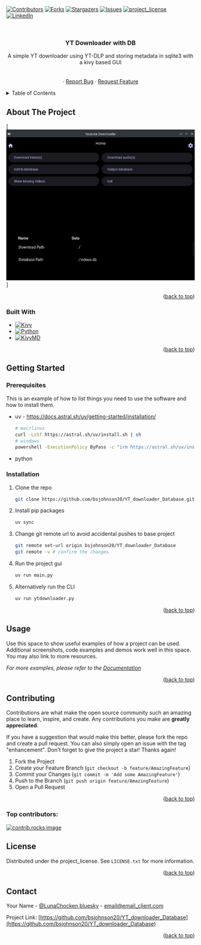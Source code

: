 <!-- Improved compatibility of back to top link: See: https://github.com/othneildrew/Best-README-Template/pull/73 -->
<a id="readme-top"></a>
<!--
*** Thanks for checking out the Best-README-Template. If you have a suggestion
*** that would make this better, please fork the repo and create a pull request
*** or simply open an issue with the tag "enhancement".
*** Don't forget to give the project a star!
*** Thanks again! Now go create something AMAZING! :D
-->



<!-- PROJECT SHIELDS -->
<!--
*** I'm using markdown "reference style" links for readability.
*** Reference links are enclosed in brackets [ ] instead of parentheses ( ).
*** See the bottom of this document for the declaration of the reference variables
*** for contributors-url, forks-url, etc. This is an optional, concise syntax you may use.
*** https://www.markdownguide.org/basic-syntax/#reference-style-links
-->
[![Contributors][contributors-shield]][contributors-url]
[![Forks][forks-shield]][forks-url]
[![Stargazers][stars-shield]][stars-url]
[![Issues][issues-shield]][issues-url]
[![project_license][license-shield]][license-url]
[![LinkedIn][linkedin-shield]][linkedin-url]



<!-- PROJECT LOGO -->
<br />
<!-- <div align="center">
  <a href="https://github.com/bsjohnson20/YT_downloader_Database">
    <img src="images/logo.png" alt="Logo" width="80" height="80">
  </a> -->

<h3 align="center">YT Downloader with DB</h3>

  <p align="center">
    A simple YT downloader using YT-DLP and storing metadata in sqlite3 with a kivy based GUI
    <br />
    <!-- <a href="https://github.com/bsjohnson20/YT_downloader_Database"><strong>Explore the docs »</strong></a> -->
    <br />
    <br />
    <!-- <a href="https://github.com/bsjohnson20/YT_downloader_Database">View Demo</a> -->
    &middot;
    <a href="https://github.com/bsjohnson20/YT_downloader_Database/issues/new?labels=bug&template=bug-report---.md">Report Bug</a>
    &middot;
    <a href="https://github.com/bsjohnson20/YT_downloader_Database/issues/new?labels=enhancement&template=feature-request---.md">Request Feature</a>
  </p>
</div>



<!-- TABLE OF CONTENTS -->
<details>
  <summary>Table of Contents</summary>
  <ol>
    <li>
      <a href="#about-the-project">About The Project</a>
      <ul>
        <li><a href="#built-with">Built With</a></li>
      </ul>
    </li>
    <li>
      <a href="#getting-started">Getting Started</a>
      <ul>
        <li><a href="#prerequisites">Prerequisites</a></li>
        <li><a href="#installation">Installation</a></li>
      </ul>
    </li>
    <li><a href="#usage">Usage</a></li>
    <!-- <li><a href="#roadmap">Roadmap</a></li> -->
    <li><a href="#contributing">Contributing</a></li>
    <li><a href="#license">License</a></li>
    <li><a href="#contact">Contact</a></li>
    <!-- <li><a href="#acknowledgments">Acknowledgments</a></li> -->
  </ol>
</details>



<!-- ABOUT THE PROJECT -->
## About The Project


[![YT Downloader DB Screen Shot][product-screenshot]]

<!-- Here's a blank template to get started. To avoid retyping too much info, do a search and replace with your text editor for the following: `bsjohnson20`, `YT_downloader_Database`, `twitter_handle`, `linkedin_username`, `email_client`, `email`, `project_title`, `project_description`, `project_license` -->

<p align="right">(<a href="#readme-top">back to top</a>)</p>



### Built With

* [![Kivy][Kivy]](https://kivy.readthedocs.io/en/latest/)
* [![Python][Python]](https://www.python.org/)
* [![KivyMD][KivyMD]](https://kivymd.readthedocs.io/en/latest/)


<p align="right">(<a href="#readme-top">back to top</a>)</p>



<!-- GETTING STARTED -->
## Getting Started


### Prerequisites

This is an example of how to list things you need to use the software and how to install them.
* uv - https://docs.astral.sh/uv/getting-started/installation/
  ```sh
  # mac/linux
  curl -LsSf https://astral.sh/uv/install.sh | sh
  # windows
  powershell -ExecutionPolicy ByPass -c "irm https://astral.sh/uv/install.ps1 | iex"
  ```
* python

### Installation


1. Clone the repo
   ```sh
   git clone https://github.com/bsjohnson20/YT_downloader_Database.git
   ```
2. Install pip packages
   ```sh
   uv sync
   ```
3. Change git remote url to avoid accidental pushes to base project
   ```sh
   git remote set-url origin bsjohnson20/YT_downloader_Database
   git remote -v # confirm the changes
   ```
4. Run the project gui
   ```sh
   uv run main.py
   ```
5. Alternatively run the CLI
    ```sh
    uv run ytdownloader.py
    ```
<p align="right">(<a href="#readme-top">back to top</a>)</p>



<!-- USAGE EXAMPLES -->
## Usage

Use this space to show useful examples of how a project can be used. Additional screenshots, code examples and demos work well in this space. You may also link to more resources.

_For more examples, please refer to the [Documentation](https://example.com)_

<p align="right">(<a href="#readme-top">back to top</a>)</p>


<!-- ROADMAP -->
<!-- 
## Roadmap

- [ ] Feature 1
- [ ] Feature 2
- [ ] Feature 3
    - [ ] Nested Feature

See the [open issues](https://github.com/bsjohnson20/YT_downloader_Database/issues) for a full list of proposed features (and known issues).

<p align="right">(<a href="#readme-top">back to top</a>)</p> 
-->



<!-- CONTRIBUTING -->
## Contributing

Contributions are what make the open source community such an amazing place to learn, inspire, and create. Any contributions you make are **greatly appreciated**.

If you have a suggestion that would make this better, please fork the repo and create a pull request. You can also simply open an issue with the tag "enhancement".
Don't forget to give the project a star! Thanks again!

1. Fork the Project
2. Create your Feature Branch (`git checkout -b feature/AmazingFeature`)
3. Commit your Changes (`git commit -m 'Add some AmazingFeature'`)
4. Push to the Branch (`git push origin feature/AmazingFeature`)
5. Open a Pull Request

<p align="right">(<a href="#readme-top">back to top</a>)</p>

### Top contributors:

<a href="https://github.com/bsjohnson20/YT_downloader_Database/graphs/contributors">
  <img src="https://contrib.rocks/image?repo=bsjohnson20/YT_downloader_Database" alt="contrib.rocks image" />
</a>



<!-- LICENSE -->
## License

Distributed under the project_license. See `LICENSE.txt` for more information.

<p align="right">(<a href="#readme-top">back to top</a>)</p>



<!-- CONTACT -->
## Contact

Your Name - [@LunaChocken bluesky](https://bsky.app/profile/lunachocken.bsky.social) - email@email_client.com

Project Link: [https://github.com/bsjohnson20/YT_downloader_Database](https://github.com/bsjohnson20/YT_downloader_Database)

<p align="right">(<a href="#readme-top">back to top</a>)</p>


<!-- ACKNOWLEDGMENTS -->
<!-- 
## Acknowledgments

* []()
* []()
* []()

<p align="right">(<a href="#readme-top">back to top</a>)</p> -->
<!--

<!-- MARKDOWN LINKS & IMAGES -->
<!-- https://www.markdownguide.org/basic-syntax/#reference-style-links -->
[contributors-shield]: https://img.shields.io/github/contributors/bsjohnson20/YT_downloader_Database.svg?style=for-the-badge
[contributors-url]: https://github.com/bsjohnson20/YT_downloader_Database/graphs/contributors
[forks-shield]: https://img.shields.io/github/forks/bsjohnson20/YT_downloader_Database.svg?style=for-the-badge
[forks-url]: https://github.com/bsjohnson20/YT_downloader_Database/network/members
[stars-shield]: https://img.shields.io/github/stars/bsjohnson20/YT_downloader_Database.svg?style=for-the-badge
[stars-url]: https://github.com/bsjohnson20/YT_downloader_Database/stargazers
[issues-shield]: https://img.shields.io/github/issues/bsjohnson20/YT_downloader_Database.svg?style=for-the-badge
[issues-url]: https://github.com/bsjohnson20/YT_downloader_Database/issues
[license-shield]: https://img.shields.io/github/license/bsjohnson20/YT_downloader_Database.svg?style=for-the-badge
[license-url]: https://github.com/bsjohnson20/YT_downloader_Database/blob/master/LICENSE.txt
[linkedin-shield]: https://img.shields.io/badge/-LinkedIn-black.svg?style=for-the-badge&logo=linkedin&colorB=555
[linkedin-url]: https://linkedin.com/in/linkedin_username
[product-screenshot]: images/main_menu.png
[Kivy]: https://img.shields.io/badge/kivy-2.1.0-green
[Python]: https://img.shields.io/badge/python-3.11-blue
[KivyMD]: https://img.shields.io/badge/kivymd-1.2.0-green
[Kivy]: https://img.shields.io/badge/kivy-2.3-green
```